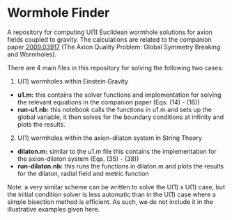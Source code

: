 # Wormhole Finder

A repository for computing U(1) Euclidean wormhole solutions for axion fields coupled to gravity. The calculations are related to the companion paper [2009.03917](https://arxiv.org/abs/2009.03917) (The Axion Quality Problem: Global Symmetry Breaking and Wormholes).

There are 4 main files in this repository for solving the following two cases:

1. U(1) wormholes within Einstein Gravity
  - **u1.m:** this contains the solver functions and implementation for solving the relevant equations in the companion paper (Eqs. (14) - (16))
  - **run-u1.nb:** this notebook calls the functions in u1.m and sets up the global variable, it then solves for the boundary conditions at infinity and plots the results.
 
2. U(1) wormholes within the axion-dilaton system in String Theory
  - **dilaton.m:** similar to the u1.m file this contains the implementation for the axion-dilaton system (Eqs. (35) - (38))
  - **run-dilaton.nb:** this runs the functions in dilaton.m and plots the results for the dilaton, radial field and metric function

Note: a very similar scheme can be written to solve the U(1) x U(1) case, but the initial condition solver is less automatic than in the U(1) case where a simple bisection method is efficient. As such, we do not include it in the illustrative examples given here.

